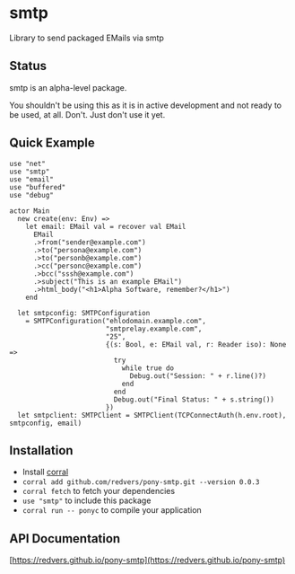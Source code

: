 # smtp

Library to send packaged EMails via smtp

## Status

smtp is an alpha-level package.

You shouldn't be using this as it is in active development and not ready to be used, at all. Don't. Just don't use it yet.

## Quick Example

```pony
use "net"
use "smtp"
use "email"
use "buffered"
use "debug"

actor Main
  new create(env: Env) =>
    let email: EMail val = recover val EMail
      EMail
      .>from("sender@example.com")
      .>to("persona@example.com")
      .>to("personb@example.com")
      .>cc("personc@example.com")
      .>bcc("sssh@example.com")
      .>subject("This is an example EMail")
      .>html_body("<h1>Alpha Software, remember?</h1>")
    end

  let smtpconfig: SMTPConfiguration
    = SMTPConfiguration("ehlodomain.example.com",
                        "smtprelay.example.com",
                        "25",
                        {(s: Bool, e: EMail val, r: Reader iso): None =>
                          try
                            while true do
                              Debug.out("Session: " + r.line()?)
                            end
                          end
                          Debug.out("Final Status: " + s.string())
                        })
  let smtpclient: SMTPClient = SMTPClient(TCPConnectAuth(h.env.root), smtpconfig, email)
```

## Installation

* Install [corral](https://github.com/ponylang/corral)
* `corral add github.com/redvers/pony-smtp.git --version 0.0.3`
* `corral fetch` to fetch your dependencies
* `use "smtp"` to include this package
* `corral run -- ponyc` to compile your application

## API Documentation

[https://redvers.github.io/pony-smtp](https://redvers.github.io/pony-smtp)
